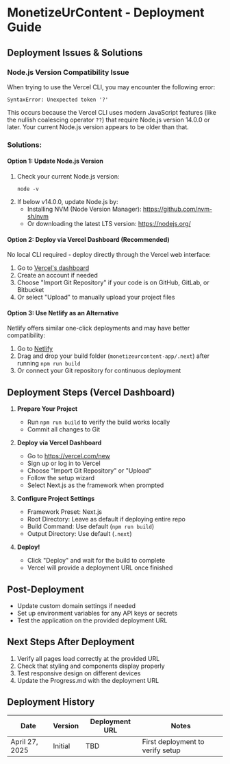 # MonetizeUrContent - Deployment Guide

## Deployment Issues & Solutions

### Node.js Version Compatibility Issue
When trying to use the Vercel CLI, you may encounter the following error:
```
SyntaxError: Unexpected token '?'
```

This occurs because the Vercel CLI uses modern JavaScript features (like the nullish coalescing operator `??`) that require Node.js version 14.0.0 or later. Your current Node.js version appears to be older than that.

### Solutions:

#### Option 1: Update Node.js Version
1. Check your current Node.js version:
   ```
   node -v
   ```
2. If below v14.0.0, update Node.js by:
   - Installing NVM (Node Version Manager): https://github.com/nvm-sh/nvm
   - Or downloading the latest LTS version: https://nodejs.org/

#### Option 2: Deploy via Vercel Dashboard (Recommended)
No local CLI required - deploy directly through the Vercel web interface:

1. Go to [Vercel's dashboard](https://vercel.com/new)
2. Create an account if needed
3. Choose "Import Git Repository" if your code is on GitHub, GitLab, or Bitbucket
4. Or select "Upload" to manually upload your project files

#### Option 3: Use Netlify as an Alternative
Netlify offers similar one-click deployments and may have better compatibility:

1. Go to [Netlify](https://app.netlify.com/start)
2. Drag and drop your build folder (`monetizeurcontent-app/.next`) after running `npm run build`
3. Or connect your Git repository for continuous deployment

## Deployment Steps (Vercel Dashboard)

1. **Prepare Your Project**
   - Run `npm run build` to verify the build works locally
   - Commit all changes to Git

2. **Deploy via Vercel Dashboard**
   - Go to https://vercel.com/new
   - Sign up or log in to Vercel
   - Choose "Import Git Repository" or "Upload"
   - Follow the setup wizard
   - Select Next.js as the framework when prompted

3. **Configure Project Settings**
   - Framework Preset: Next.js
   - Root Directory: Leave as default if deploying entire repo
   - Build Command: Use default (`npm run build`)
   - Output Directory: Use default (`.next`)

4. **Deploy!**
   - Click "Deploy" and wait for the build to complete
   - Vercel will provide a deployment URL once finished

## Post-Deployment

- Update custom domain settings if needed
- Set up environment variables for any API keys or secrets
- Test the application on the provided deployment URL

## Next Steps After Deployment
1. Verify all pages load correctly at the provided URL
2. Check that styling and components display properly
3. Test responsive design on different devices
4. Update the Progress.md with the deployment URL

## Deployment History

| Date | Version | Deployment URL | Notes |
|------|---------|---------------|-------|
| April 27, 2025 | Initial | TBD | First deployment to verify setup |